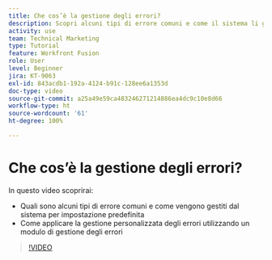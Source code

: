 ```yaml
---
title: Che cos’è la gestione degli errori?
description: Scopri alcuni tipi di errore comuni e come il sistema li gestisce per impostazione predefinita, quindi come applicare la gestione degli errori personalizzata in  [!DNL Adobe Workfront Fusion].
activity: use
team: Technical Marketing
type: Tutorial
feature: Workfront Fusion
role: User
level: Beginner
jira: KT-9063
exl-id: 843acdb1-192a-4124-b91c-128ee6a1353d
doc-type: video
source-git-commit: a25a49e59ca483246271214886ea4dc9c10e8d66
workflow-type: ht
source-wordcount: '61'
ht-degree: 100%

---
```


# Che cos’è la gestione degli errori?

In questo video scoprirai:

* Quali sono alcuni tipi di errore comuni e come vengono gestiti dal sistema per impostazione predefinita
* Come applicare la gestione personalizzata degli errori utilizzando un modulo di gestione degli errori

>[!VIDEO](https://video.tv.adobe.com/v/335304/?quality=12&learn=on)
